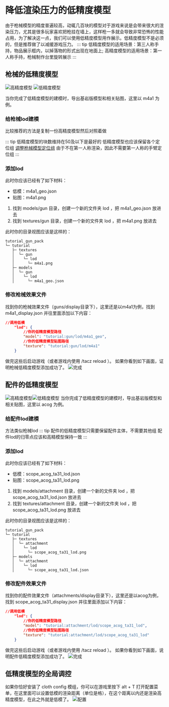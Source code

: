 # 降低渲染压力的低精度模型

由于枪械模型的精度普遍较高，动辄几百块的模型对于游戏来说是会带来很大的渲染压力，尤其是很多玩家喜欢把枪挂在墙上，这样枪一多就会导致非常恐怖的性能占用，为了解决这一点，我们可以使用低精度模型用作展示。低精度模型不是必须的，但是推荐做了以减缓游戏压力。
::: tip
低精度模型的适用场景：第三人称手持，物品展示框内，以掉落物的形式出现在地面上; 高精度模型的适用场景：第一人称手持，枪械制作台里旋转展示
:::

## 枪械的低精度模型

![高精度模型](./lod_m4a1.png)
![低精度模型](./lod_m4a1_lod.png)

当你完成了低精度模型的建模时，导出基岩版模型和相关贴图，这里以 m4a1 为例。

### 给枪械lod建模

比较推荐的方法是复制一份高精度模型然后对照着做

::: tip
低精度模型的块数维持在50及以下是最好的
低精度模型也应该保留各个定位组
[调整枪械模型定位组](/zh/gunpack/gun_positioning/)
由于不在第一人称渲染，因此不需要第一人称的手臂定位组
:::

### 添加lod

此时你应该已经有了如下材料：

- 低模：m4a1_geo.json
- 贴图：m4a1.png

1. 找到 models/gun 目录，创建一个新的文件夹 lod ，把 m4a1_geo.json 放进去
2. 找到 textures/gun 目录，创建一个新的文件夹 lod ，把 m4a1.png 放进去

此时你的目录视图应该是这样的：

```
tutorial_gun_pack
└─ tutorial
   ├─ textures
   │  └─ gun
   │    └─ lod
   │      └─ m4a1.png
   ├─ models
   │  └─ gun
   │    └─ lod
   │      └─ m4a1_geo.json
```

### 修改枪械效果文件

找到你的枪械效果文件（guns/display目录下），这里还是以m4a1为例，找到 m4a1_display.json 并往里面添加以下内容：

```json
//调用低模
    "lod": {
        //你的低精度模型路径
        "model": "tutorial:gun/lod/m4a1_geo",
        //你的低精度模型贴图路径
        "texture": "tutorial:gun/lod/m4a1"
    }
```

做完这些后启动游戏（或者游戏内使用 /tacz reload ）。
如果你看到如下画面，证明枪械低精度模型添加成功了。
![完成](./lod_m4a1_finish.png)

## 配件的低精度模型

![高精度模型](./lod_scope.png)![低精度模型](./lod_scope_lod.png)
当你完成了低精度模型的建模时，导出基岩版模型和相关贴图，这里以 acog 为例。

### 给配件lod建模

方法类似枪械lod
::: tip
配件的低精度模型只需要保留配件主体，不需要其他组
配件lod的归零点应该和高精模型保持一致
:::

### 添加lod

此时你应该已经有了如下材料：

- 低模：scope_acog_ta31_lod.json
- 贴图：scope_acog_ta31_lod.png

1. 找到 models/attachment 目录，创建一个新的文件夹 lod ，把 scope_acog_ta31_lod.json 放进去
2. 找到 textures/attachment 目录，创建一个新的文件夹 lod ，把 scope_acog_ta31_lod.png 放进去

此时你的目录视图应该是这样的：

```
tutorial_gun_pack
└─ tutorial
   ├─ textures
   │  └─ attachment
   │    └─ lod
   │      └─ scope_acog_ta31_lod.png
   ├─ models
   │  └─ attachment
   │    └─ lod
   │      └─ scope_acog_ta31_lod.json
```

### 修改配件效果文件

找到你的配件效果文件（attachments/display目录下），这里还是以acog为例，找到 scope_acog_ta31_display.json 并往里面添加以下内容：

```json
//调用低模
    "lod": {
        //你的低精度模型路径
        "model": "tutorial:attachment/lod/scope_acog_ta31_lod",
        //你的低精度模型贴图路径
        "texture": "tutorial:attachment/lod/scope_acog_ta31_lod"
    }
```

做完这些后启动游戏（或者游戏内使用 /tacz reload ）。
如果你看到如下画面，说明配件低精度模型添加成功了。
![完成](./lod_scope_finish.png)

## 低精度模型的全局调控

如果你恰好安装了 cloth config 模组，你可以在游戏里按下 alt + T 打开配置菜单，在这里面可以设置低模的渲染距离（单位是格），在这个距离以内还是渲染高精度模型，在此之外就是低模了。
![配置](./lod_config.png)

